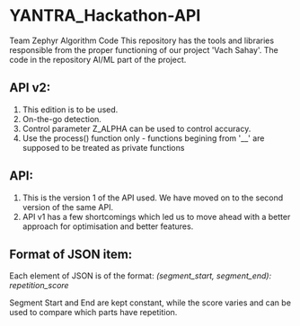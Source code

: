 # YANTRA_Hackathon-API
Team Zephyr Algorithm Code
This repository has the tools and libraries responsible from the proper functioning of our project 'Vach Sahay'. The code in the repository AI/ML part of the project. 

## API v2:
1. This edition is to be used.
2. On-the-go detection.
3. Control parameter Z_ALPHA can be used to control accuracy.
4. Use the process() function only - functions begining from '__' are supposed to be treated as private functions

## API:
1. This is the version 1 of the API used. We have moved on to the second version of the same API.
2. API v1 has a few shortcomings which led us to move ahead with a better approach for optimisation and better features. 

## Format of JSON item:
Each element of JSON is of the format:
_(segment_start, segment_end): repetition_score_

Segment Start and End are kept constant, while the score varies and can be used to compare which parts have repetition.
